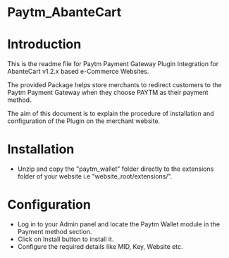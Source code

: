 # Paytm_AbanteCart
# Introduction

This is the readme file for Paytm Payment Gateway Plugin Integration for AbanteCart v1.2.x based e-Commerce Websites. 

The provided Package helps store merchants to redirect customers to the Paytm Payment Gateway when they choose PAYTM as their payment method. 

The aim of this document is to explain the procedure of installation and configuration of the Plugin on the merchant website.

# Installation
- Unzip and copy the "paytm_wallet" folder directly to the extensions folder of your website i.e "website_root/extensions/".


# Configuration
- Log in to your Admin panel and locate the Paytm Wallet module in the Payment method section.
- Click on Install button to install it.
- Configure the required details like MID, Key, Website etc.